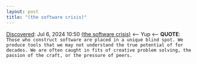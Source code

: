 ```yaml
---
layout: post
title: "(the software crisis)"
---
```

[Discovered](http://rolandtanglao.com/2020/07/29/p1-blogthis-checkvist-list-links-to-blog/): Jul 6, 2024 10:50 [(the software crisis)](https://wryl.tech/log/2024/the-software-crisis.html) <-- Yup <-- **QUOTE**: `Those who construct software are placed in a unique blind spot. We produce tools that we may not understand the true potential of for decades. We are often caught in fits of creative problem solving, the passion of the craft, or the pressure of peers.`
